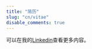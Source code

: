 ```yaml
---
title: "简历"
slug: "cn/vitae"
disable_comments: true
---
```


可以在我的[Linkedin](https://www.linkedin.com/in/zhijunwang1991/)查看更多内容。